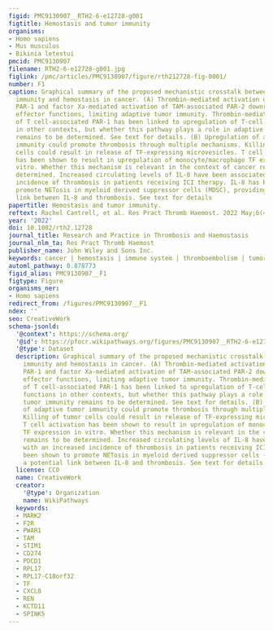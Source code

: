 ```yaml
---
figid: PMC9130907__RTH2-6-e12728-g001
figtitle: Hemostasis and tumor immunity
organisms:
- Homo sapiens
- Mus musculus
- Bikinia letestui
pmcid: PMC9130907
filename: RTH2-6-e12728-g001.jpg
figlink: /pmc/articles/PMC9130907/figure/rth212728-fig-0001/
number: F1
caption: Graphical summary of the proposed mechanistic crosstalk between adaptive
  immunity and hemostasis in cancer. (A) Thrombin‐mediated activation of tumor cell‐associated
  PAR‐1 and factor Xa‐mediated activation of TAM‐associated PAR‐2 downregulate T‐cell
  effector functions, limiting adaptive tumor immunity. Thrombin‐mediated activation
  of T cell‐associated PAR‐1 has been linked to upregulation of T‐cell effector functions
  in other contexts, but whether this pathway plays a role in adaptive tumor immunity
  remains to be determined. See text for details. (B) Upregulation of adaptive tumor
  immunity could promote thrombosis through multiple mechanisms. Killing of tumor
  cells could result in release of TF‐expressing microvesicles. T cell activation
  has been shown to result in upregulation of monocyte/macrophage TF expression in
  vitro. Whether this mechanism is relevant in the context of cancer remains to be
  determined. Increased circulating levels of IL‐8 have been associated with an increased
  incidence of thrombosis in patients receiving ICI therapy. IL‐8 has been shown to
  promote NETosis in myeloid derived suppressor cells (MDSC), providing a potential
  link between IL‐8 and thrombosis. See text for details
papertitle: Hemostasis and tumor immunity.
reftext: Rachel Cantrell, et al. Res Pract Thromb Haemost. 2022 May;6(4):e12728.
year: '2022'
doi: 10.1002/rth2.12728
journal_title: Research and Practice in Thrombosis and Haemostasis
journal_nlm_ta: Res Pract Thromb Haemost
publisher_name: John Wiley and Sons Inc.
keywords: cancer | hemostasis | immune system | thromboembolism | tumor
automl_pathway: 0.878773
figid_alias: PMC9130907__F1
figtype: Figure
organisms_ner:
- Homo sapiens
redirect_from: /figures/PMC9130907__F1
ndex: ''
seo: CreativeWork
schema-jsonld:
  '@context': https://schema.org/
  '@id': https://pfocr.wikipathways.org/figures/PMC9130907__RTH2-6-e12728-g001.html
  '@type': Dataset
  description: Graphical summary of the proposed mechanistic crosstalk between adaptive
    immunity and hemostasis in cancer. (A) Thrombin‐mediated activation of tumor cell‐associated
    PAR‐1 and factor Xa‐mediated activation of TAM‐associated PAR‐2 downregulate T‐cell
    effector functions, limiting adaptive tumor immunity. Thrombin‐mediated activation
    of T cell‐associated PAR‐1 has been linked to upregulation of T‐cell effector
    functions in other contexts, but whether this pathway plays a role in adaptive
    tumor immunity remains to be determined. See text for details. (B) Upregulation
    of adaptive tumor immunity could promote thrombosis through multiple mechanisms.
    Killing of tumor cells could result in release of TF‐expressing microvesicles.
    T cell activation has been shown to result in upregulation of monocyte/macrophage
    TF expression in vitro. Whether this mechanism is relevant in the context of cancer
    remains to be determined. Increased circulating levels of IL‐8 have been associated
    with an increased incidence of thrombosis in patients receiving ICI therapy. IL‐8 has
    been shown to promote NETosis in myeloid derived suppressor cells (MDSC), providing
    a potential link between IL‐8 and thrombosis. See text for details
  license: CC0
  name: CreativeWork
  creator:
    '@type': Organization
    name: WikiPathways
  keywords:
  - MARK2
  - F2R
  - PWAR1
  - TAM
  - STIM1
  - CD274
  - PDCD1
  - RPL17
  - RPL17-C18orf32
  - TF
  - CXCL8
  - REN
  - KCTD11
  - SPINK5
---
```

